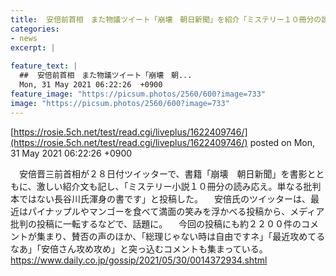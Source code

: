 ```yaml
---
title:  安倍前首相　また物議ツイート「崩壊　朝日新聞」を紹介「ミステリー１０冊分の読み応え」  
categories:
- news
excerpt: |
  
feature_text: |
  ##  安倍前首相　また物議ツイート「崩壊　朝...
  Mon, 31 May 2021 06:22:26  +0900
feature_image: "https://picsum.photos/2560/600?image=733"
image: "https://picsum.photos/2560/600?image=733"
---
```


[https://rosie.5ch.net/test/read.cgi/liveplus/1622409746/](https://rosie.5ch.net/test/read.cgi/liveplus/1622409746/)
posted on Mon, 31 May 2021 06:22:26  +0900

<!--more-->

　安倍晋三前首相が２８日付ツイッターで、書籍「崩壊　朝日新聞」を書影とともに、激しい紹介文も記し、「ミステリー小説１０冊分の読み応え。単なる批判本ではない長谷川氏渾身の書です」と投稿した。 　安倍氏のツイッターは、最近はパイナップルやマンゴーを食べて満面の笑みを浮かべる投稿から、メディア批判の投稿に一転するなどで、話題に。 　今回の投稿にも約２２００件のコメントが集まり、賛否の声のほか、「総理じゃない時は自由ですネ」「最近攻めてるなあ」「安倍さん攻め攻め」と突っ込むコメントも集まっている。 https://www.daily.co.jp/gossip/2021/05/30/0014372934.shtml
